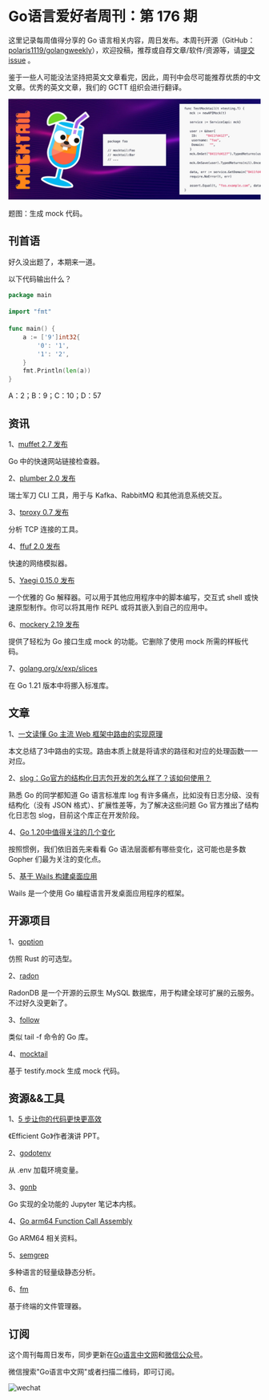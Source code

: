 # Go语言爱好者周刊：第 176 期

这里记录每周值得分享的 Go 语言相关内容，周日发布。本周刊开源（GitHub：[polaris1119/golangweekly](https://github.com/polaris1119/golangweekly)），欢迎投稿，推荐或自荐文章/软件/资源等，请[提交 issue](https://github.com/polaris1119/golangweekly/issues) 。

鉴于一些人可能没法坚持把英文文章看完，因此，周刊中会尽可能推荐优质的中文文章。优秀的英文文章，我们的 GCTT 组织会进行翻译。

![](imgs/issue176/cover.jpeg)

题图：生成 mock 代码。

## 刊首语

好久没出题了，本期来一道。

以下代码输出什么？

```go
package main

import "fmt"

func main() {
    a := ['9']int32{
        '0': '1',
        '1': '2',
    }
    fmt.Println(len(a))
}
```

A：2；B：9；C：10；D：57

## 资讯

1、[muffet 2.7 发布](https://github.com/raviqqe/muffet)

Go 中的快速网站链接检查器。

2、[plumber 2.0 发布](https://github.com/batchcorp/plumber)

瑞士军刀 CLI 工具，用于与 Kafka、RabbitMQ 和其他消息系统交互。

3、[tproxy 0.7 发布](https://github.com/kevwan/tproxy)

分析 TCP 连接的工具。

4、[ffuf 2.0 发布](https://github.com/ffuf/ffuf)

快速的网络模拟器。

5、[Yaegi 0.15.0 发布](https://github.com/traefik/yaegi)

一个优雅的 Go 解释器。可以用于其他应用程序中的脚本编写，交互式 shell 或快速原型制作。你可以将其用作 REPL 或将其嵌入到自己的应用中。

6、[mockery 2.19 发布](https://github.com/vektra/mockery)

提供了轻松为 Go 接口生成 mock 的功能。它删除了使用 mock 所需的样板代码。

7、[golang.org/x/exp/slices](https://github.com/golang/go/issues/57433)

在 Go 1.21 版本中将挪入标准库。

## 文章

1、[一文读懂 Go 主流 Web 框架中路由的实现原理](https://mp.weixin.qq.com/s/UJA3S8WIeC5wQXbvhE1I6g)

本文总结了3中路由的实现。路由本质上就是将请求的路径和对应的处理函数一一对应。

2、[slog：Go官方的结构化日志包开发的怎么样了？该如何使用？](https://mp.weixin.qq.com/s/wjhRDbclCUQt3h3fqKRoEA)

熟悉 Go 的同学都知道 Go 语言标准库 log 有许多痛点，比如没有日志分级、没有结构化（没有 JSON 格式）、扩展性差等，为了解决这些问题 Go 官方推出了结构化日志包 slog，目前这个库正在开发阶段。

4、[Go 1.20中值得关注的几个变化](https://tonybai.com/2023/02/08/some-changes-in-go-1-20/)

按照惯例，我们依旧首先来看看 Go 语法层面都有哪些变化，这可能也是多数 Gopher 们最为关注的变化点。

5、[基于 Wails 构建桌面应用](https://thedevelopercafe.com/articles/introduction-to-wails-build-desktop-apps-with-go-project-structure-17ee3f7fcdf7)

Wails 是一个使用 Go 编程语言开发桌面应用程序的框架。

## 开源项目

1、[goption](https://github.com/jordan-bonecutter/goption)

仿照 Rust 的可选型。

2、[radon](https://github.com/radondb/radon)

RadonDB 是一个开源的云原生 MySQL 数据库，用于构建全球可扩展的云服务。不过好久没更新了。

3、[follow](https://github.com/arp242/follow)

类似 tail -f 命令的 Go 库。

4、[mocktail](https://github.com/traefik/mocktail)

基于 testify.mock 生成 mock 代码。

## 资源&&工具

1、[5 步让你的代码更快更高效](https://docs.google.com/presentation/d/1MD_Vlb9d32aMDPu9MOlyVO796mK1Y6GrRcXOl63C7g4/edit#slide=id.p)

《Efficient Go》作者演讲 PPT。

2、[godotenv](https://github.com/joho/godotenv)

从 .env 加载环境变量。

3、[gonb](https://github.com/janpfeifer/gonb)

Go 实现的全功能的 Jupyter 笔记本内核。

4、[Go arm64 Function Call Assembly](https://blog.felixge.de/go-arm64-function-call-assembly/)

Go ARM64 相关资料。

5、[semgrep](https://github.com/returntocorp/semgrep)

多种语言的轻量级静态分析。

6、[fm](https://github.com/knipferrc/fm)

基于终端的文件管理器。

## 订阅

这个周刊每周日发布，同步更新在[Go语言中文网](https://studygolang.com/go/weekly)和[微信公众号](https://weixin.sogou.com/weixin?query=Go%E8%AF%AD%E8%A8%80%E4%B8%AD%E6%96%87%E7%BD%91)。

微信搜索"Go语言中文网"或者扫描二维码，即可订阅。

![wechat](https://raw.githubusercontent.com/polaris1119/golangweekly/master/docs/imgs/wechat.png)
